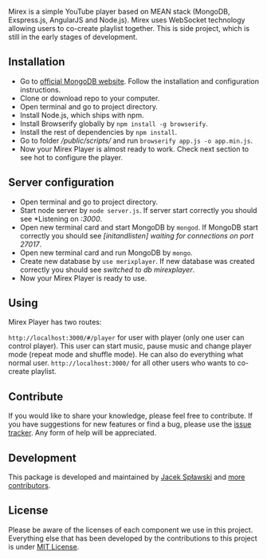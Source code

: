 Mirex is a simple YouTube player based on MEAN stack (MongoDB, Exspress.js, AngularJS and Node.js). Mirex uses WebSocket technology allowing users to co-create playlist together. This is side project, which is still in the early stages of development.

## Installation

* Go to [official MongoDB website](https://www.mongodb.org/downloads). Follow the installation and configuration instructions.
* Clone or download repo to your computer.
* Open terminal and go to project directory.
* Install Node.js, which ships with npm.
* Install Browserify globally by `npm install -g browserify`.
* Install the rest of dependencies by `npm install`.
* Go to folder */public/scripts/* and run `browserify app.js -o app.min.js`.
* Now your Mirex Player is almost ready to work. Check next section to see hot to configure the player.

## Server configuration

* Open terminal and go to project directory.
* Start node server by `node server.js`. If server start correctly you should see *Listening on *:3000*.
* Open new terminal card and start MongoDB by `mongod`. If MongoDB start correctly you should see *[initandlisten] waiting for connections on port 27017*.
* Open new terminal card and run MongoDB by `mongo`.
* Create new database by `use merixplayer`. If new database was created correctly you should see *switched to db mirexplayer*.
* Now your Mirex Player is ready to use.

## Using

Mirex Player has two routes:

`http://localhost:3000/#/player` for user with player (only one user can control player). This user can start music, pause music and change player mode (repeat mode and shuffle mode). He can also do everything what normal user.
`http://localhost:3000/` for all other users who wants to co-create playlist.

## Contribute

If you would like to share your knowledge, please feel free to contribute. If you have suggestions for new features or find a bug, please use the [issue tracker](https://github.com/zacol/mirexplayer/issues). Any form of help will be appreciated.

## Development

This package is developed and maintained by
[Jacek Spławski](https://github.com/zacol) and [more contributors](https://github.com/zacol/mirexplayer/graphs/contributors).

## License

Please be aware of the licenses of each component we use in this project. Everything else that has been developed by the contributions to this project is
under [MIT License](LICENSE.md).
